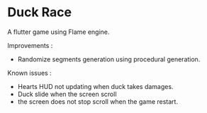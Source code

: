 # Duck Race 

A flutter game using Flame engine.

Improvements : 
- Randomize segments generation using procedural generation. 

Known issues : 
- Hearts HUD not updating when duck takes damages. 
- Duck slide when the screen scroll
- the screen does not stop scroll when the game restart.